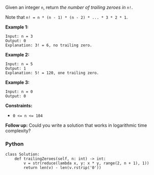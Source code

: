 Given an integer  `n`, return  _the number of trailing zeroes in_ `n!`.

Note that  `n! = n * (n - 1) * (n - 2) * ... * 3 * 2 * 1`.

**Example 1:**

```
Input: n = 3
Output: 0
Explanation: 3! = 6, no trailing zero.
```

**Example 2:**

```
Input: n = 5
Output: 1
Explanation: 5! = 120, one trailing zero.
```

**Example 3:**

```
Input: n = 0
Output: 0
```

**Constraints:**

- `0 <= n <= 104`

**Follow up:**  Could you write a solution that works in logarithmic time complexity?

### Python

```pycon
class Solution:
    def trailingZeroes(self, n: int) -> int:
        v = str(reduce(lambda x, y: x * y, range(2, n + 1), 1))
        return len(v) - len(v.rstrip('0'))
```